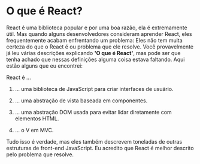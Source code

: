 # O que é React?

React é uma biblioteca popular e por uma boa razão, ela é extremamente útil. Mas quando alguns desenvolvedores consideram aprender React, eles frequentemente acabam enfrentando um problema: Eles não tem muita certeza do que o React é ou problema que ele resolve. Você provavelmente já leu várias descrições explicando **'O que é React'**, mas pode ser que tenha achado que nessas definições alguma coisa estava faltando. Aqui estão alguns que eu encontrei:

React é ...

1. ... uma biblioteca de JavaScript para criar interfaces de usuário.

2. ... uma abstração de vista baseada em componentes.

3. ... uma abstração DOM usada para evitar lidar diretamente com elementos HTML.

4. ... o V em MVC.

Tudo isso é verdade, mas eles também descrevem toneladas de outras estruturas de front-end JavaScript. Eu acredito que React é melhor descrito pelo problema que resolve.

